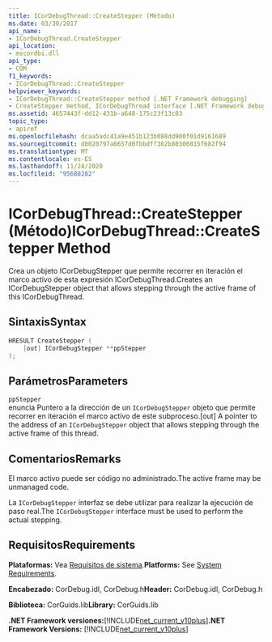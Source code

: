 ```yaml
---
title: ICorDebugThread::CreateStepper (Método)
ms.date: 03/30/2017
api_name:
- ICorDebugThread.CreateStepper
api_location:
- mscordbi.dll
api_type:
- COM
f1_keywords:
- ICorDebugThread::CreateStepper
helpviewer_keywords:
- ICorDebugThread::CreateStepper method [.NET Framework debugging]
- CreateStepper method, ICorDebugThread interface [.NET Framework debugging]
ms.assetid: 4657443f-dd12-431b-a648-175c23f13c83
topic_type:
- apiref
ms.openlocfilehash: dcaa5adc41a9e451b123b088dd900f01d9161689
ms.sourcegitcommit: d8020797a6657d0fbbdff362b80300815f682f94
ms.translationtype: MT
ms.contentlocale: es-ES
ms.lasthandoff: 11/24/2020
ms.locfileid: "95688282"
---
```

# <a name="icordebugthreadcreatestepper-method"></a><span data-ttu-id="5919e-102">ICorDebugThread::CreateStepper (Método)</span><span class="sxs-lookup"><span data-stu-id="5919e-102">ICorDebugThread::CreateStepper Method</span></span>

<span data-ttu-id="5919e-103">Crea un objeto ICorDebugStepper que permite recorrer en iteración el marco activo de esta expresión ICorDebugThread.</span><span class="sxs-lookup"><span data-stu-id="5919e-103">Creates an ICorDebugStepper object that allows stepping through the active frame of this ICorDebugThread.</span></span>  
  
## <a name="syntax"></a><span data-ttu-id="5919e-104">Sintaxis</span><span class="sxs-lookup"><span data-stu-id="5919e-104">Syntax</span></span>  
  
```cpp  
HRESULT CreateStepper (  
    [out] ICorDebugStepper **ppStepper  
);  
```  
  
## <a name="parameters"></a><span data-ttu-id="5919e-105">Parámetros</span><span class="sxs-lookup"><span data-stu-id="5919e-105">Parameters</span></span>  

 `ppStepper`  
 <span data-ttu-id="5919e-106">enuncia Puntero a la dirección de un `ICorDebugStepper` objeto que permite recorrer en iteración el marco activo de este subproceso.</span><span class="sxs-lookup"><span data-stu-id="5919e-106">[out] A pointer to the address of an `ICorDebugStepper` object that allows stepping through the active frame of this thread.</span></span>  
  
## <a name="remarks"></a><span data-ttu-id="5919e-107">Comentarios</span><span class="sxs-lookup"><span data-stu-id="5919e-107">Remarks</span></span>  

 <span data-ttu-id="5919e-108">El marco activo puede ser código no administrado.</span><span class="sxs-lookup"><span data-stu-id="5919e-108">The active frame may be unmanaged code.</span></span>  
  
 <span data-ttu-id="5919e-109">La `ICorDebugStepper` interfaz se debe utilizar para realizar la ejecución de paso real.</span><span class="sxs-lookup"><span data-stu-id="5919e-109">The `ICorDebugStepper` interface must be used to perform the actual stepping.</span></span>  
  
## <a name="requirements"></a><span data-ttu-id="5919e-110">Requisitos</span><span class="sxs-lookup"><span data-stu-id="5919e-110">Requirements</span></span>  

 <span data-ttu-id="5919e-111">**Plataformas:** Vea [Requisitos de sistema](../../get-started/system-requirements.md).</span><span class="sxs-lookup"><span data-stu-id="5919e-111">**Platforms:** See [System Requirements](../../get-started/system-requirements.md).</span></span>  
  
 <span data-ttu-id="5919e-112">**Encabezado:** CorDebug.idl, CorDebug.h</span><span class="sxs-lookup"><span data-stu-id="5919e-112">**Header:** CorDebug.idl, CorDebug.h</span></span>  
  
 <span data-ttu-id="5919e-113">**Biblioteca:** CorGuids.lib</span><span class="sxs-lookup"><span data-stu-id="5919e-113">**Library:** CorGuids.lib</span></span>  
  
 <span data-ttu-id="5919e-114">**.NET Framework versiones:**[!INCLUDE[net_current_v10plus](../../../../includes/net-current-v10plus-md.md)]</span><span class="sxs-lookup"><span data-stu-id="5919e-114">**.NET Framework Versions:** [!INCLUDE[net_current_v10plus](../../../../includes/net-current-v10plus-md.md)]</span></span>
